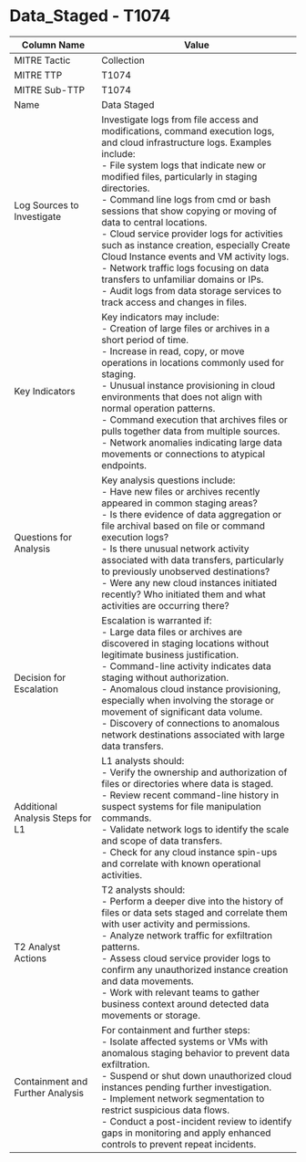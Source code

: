 # Data_Staged - T1074

| Column Name | Value |
|-------------|-------|
| MITRE Tactic | Collection |
| MITRE TTP | T1074 |
| MITRE Sub-TTP | T1074 |
| Name | Data Staged |
| Log Sources to Investigate | Investigate logs from file access and modifications, command execution logs, and cloud infrastructure logs. Examples include: <br>- File system logs that indicate new or modified files, particularly in staging directories.<br>- Command line logs from cmd or bash sessions that show copying or moving of data to central locations.<br>- Cloud service provider logs for activities such as instance creation, especially Create Cloud Instance events and VM activity logs.<br>- Network traffic logs focusing on data transfers to unfamiliar domains or IPs.<br>- Audit logs from data storage services to track access and changes in files. |
| Key Indicators | Key indicators may include: <br>- Creation of large files or archives in a short period of time.<br>- Increase in read, copy, or move operations in locations commonly used for staging.<br>- Unusual instance provisioning in cloud environments that does not align with normal operation patterns.<br>- Command execution that archives files or pulls together data from multiple sources.<br>- Network anomalies indicating large data movements or connections to atypical endpoints. |
| Questions for Analysis | Key analysis questions include: <br>- Have new files or archives recently appeared in common staging areas?<br>- Is there evidence of data aggregation or file archival based on file or command execution logs?<br>- Is there unusual network activity associated with data transfers, particularly to previously unobserved destinations?<br>- Were any new cloud instances initiated recently? Who initiated them and what activities are occurring there? |
| Decision for Escalation | Escalation is warranted if:<br>- Large data files or archives are discovered in staging locations without legitimate business justification.<br>- Command-line activity indicates data staging without authorization.<br>- Anomalous cloud instance provisioning, especially when involving the storage or movement of significant data volume.<br>- Discovery of connections to anomalous network destinations associated with large data transfers. |
| Additional Analysis Steps for L1 | L1 analysts should:<br>- Verify the ownership and authorization of files or directories where data is staged.<br>- Review recent command-line history in suspect systems for file manipulation commands.<br>- Validate network logs to identify the scale and scope of data transfers.<br>- Check for any cloud instance spin-ups and correlate with known operational activities. |
| T2 Analyst Actions | T2 analysts should:<br>- Perform a deeper dive into the history of files or data sets staged and correlate them with user activity and permissions.<br>- Analyze network traffic for exfiltration patterns.<br>- Assess cloud service provider logs to confirm any unauthorized instance creation and data movements.<br>- Work with relevant teams to gather business context around detected data movements or storage. |
| Containment and Further Analysis | For containment and further steps:<br>- Isolate affected systems or VMs with anomalous staging behavior to prevent data exfiltration.<br>- Suspend or shut down unauthorized cloud instances pending further investigation.<br>- Implement network segmentation to restrict suspicious data flows.<br>- Conduct a post-incident review to identify gaps in monitoring and apply enhanced controls to prevent repeat incidents. |
